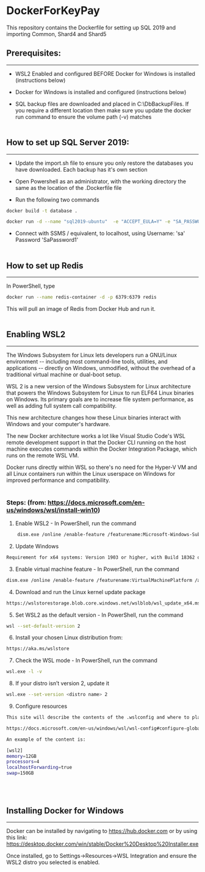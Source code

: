 # DockerForKeyPay
This repository contains the Dockerfile for setting up SQL 2019 and importing Common, Shard4 and Shard5

## Prerequisites:
***
- WSL2 Enabled and configured BEFORE Docker for Windows is installed (instructions below)

- Docker for Windows is installed and configured (instructions below)

- SQL backup files are downloaded and placed in C:\DbBackupFiles. If you require a different location then make sure you update the docker run command to ensure the volume path (-v) matches
<br></br>
## How to set up SQL Server 2019:
***
- Update the import.sh file to ensure you only restore the databases you have downloaded. Each backup has it's own section

- Open Powershell as an administrator, with the working directory the same as the location of the .Dockerfile file

- Run the following two commands

```sh
docker build -t database .

docker run -d --name "sql2019-ubuntu"  -e "ACCEPT_EULA=Y" -e "SA_PASSWORD=SaPassword1" -p 1433:1433 -v ~/C/DbBackupFiles:/backups database
```

- Connect with SSMS / equivalent, to localhost, using Username: 'sa' Password 'SaPassword1'
<br></br>
## How to set up Redis
***
In PowerShell, type
```sh
docker run --name redis-container -d -p 6379:6379 redis
```
This will pull an image of Redis from Docker Hub and run it.
<br></br>
## Enabling WSL2
***
The Windows Subsystem for Linux lets developers run a GNU/Linux environment -- including most command-line tools, utilities, and applications -- directly on Windows, unmodified, without the overhead of a traditional virtual machine or dual-boot setup.

WSL 2 is a new version of the Windows Subsystem for Linux architecture that powers the Windows Subsystem for Linux to run ELF64 Linux binaries on Windows. Its primary goals are to increase file system performance, as well as adding full system call compatibility.

This new architecture changes how these Linux binaries interact with Windows and your computer's hardware.

The new Docker architecture works a lot like Visual Studio Code's WSL remote development support in that the Docker CLI running on the host machine executes commands within the Docker Integration Package, which runs on the remote WSL VM.

Docker runs directly within WSL so there's no need for the Hyper-V VM and all Linux containers run within the Linux userspace on Windows for improved performance and compatibility.
<br></br>
### Steps: (from: https://docs.microsoft.com/en-us/windows/wsl/install-win10)


1. Enable WSL2 - In PowerShell, run the command
```sh
    dism.exe /online /enable-feature /featurename:Microsoft-Windows-Subsystem-Linux /all /norestart
```
2. Update Windows
```sh
Requirement for x64 systems: Version 1903 or higher, with Build 18362 or higher
```
3. Enable virtual machine feature - In PowerShell, run the command
```sh
dism.exe /online /enable-feature /featurename:VirtualMachinePlatform /all /norestart
```
4. Download and run the Linux kernel update package
```sh
https://wslstorestorage.blob.core.windows.net/wslblob/wsl_update_x64.msi
```
5. Set WSL2 as the default version - In PowerShell, run the command
```sh
wsl --set-default-version 2
```
6. Install your chosen Linux distribution from:
```sh
https://aka.ms/wslstore
```
7. Check the WSL mode - In PowerShell, run the command
```sh
wsl.exe -l -v
```
8. If your distro isn’t version 2, update it
```sh
wsl.exe --set-version <distro name> 2
```
9. Configure resources
```sh
This site will describe the contents of the .wslconfig and where to place it:

https://docs.microsoft.com/en-us/windows/wsl/wsl-config#configure-global-options-with-wslconfig

An example of the content is:

[wsl2]
memory=12GB
processors=4
localhostForwarding=true
swap=150GB

```
<br></br>
## Installing Docker for Windows
***
Docker can be installed by navigating to https://hub.docker.com or by using this link: https://desktop.docker.com/win/stable/Docker%20Desktop%20Installer.exe

Once installed, go to Settings->Resources->WSL Integration and ensure the WSL2 distro you selected is enabled.